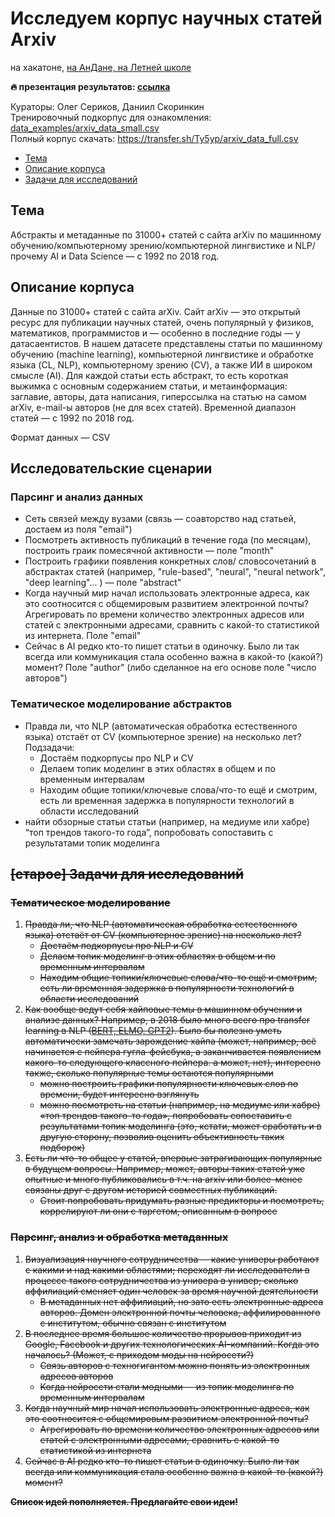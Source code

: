 # Исследуем корпус научных статей Arxiv
на хакатоне, [на АнДане, на Летней школе](https://letnyayashkola.org/andan/)

**🔥 презентация результатов: [ссылка](https://docs.google.com/presentation/d/e/2PACX-1vRoOlAfA2eQ2_0XPdL30cxxz4tVRicYEUsgQDTDBswwt1K7MrH1Ub72BpUEDmzFdrrowtNBJ1aDFBHm/pub?start=false&loop=false&delayms=60000)**

Кураторы: Олег Сериков, Даниил Скоринкин  
Тренировочный подкорпус для ознакомления: [data_examples/arxiv_data_small.csv](https://github.com/andan2019sysblockhackathon-arxivtask/arxivTask/blob/master/data_examples/arxiv_data_small.csv)  
Полный корпус скачать: https://transfer.sh/Ty5yp/arxiv_data_full.csv


* [Тема](https://github.com/andan2019sysblockhackathon-arxivtask/arxivTask#тема)
* [Описание корпуса](https://github.com/andan2019sysblockhackathon-arxivtask/arxivTask#Описание-корпуса)
* [Задачи для исследований](https://github.com/andan2019sysblockhackathon-arxivtask/arxivTask#Задачи-для-исследований)


## Тема

Абстракты и метаданные по 31000+ статей с сайта arXiv по машинному обучению/компьютерному зрению/компьютерной лингвистике и NLP/прочему AI и Data Science — с 1992 по 2018 год.


## Описание корпуса
<!-- (версия 1.0) -->

Данные по 31000+ статей с сайта arXiv. Сайт arXiv — это открытый ресурс для публикации научных статей, очень популярный у физиков, математиков, программистов и — особенно в последние годы — у датасаентистов. В нашем датасете представлены статьи по машинному обучению (machine learning), компьютерной лингвистике и обработке языка (CL, NLP), компьютерному зрению (CV), а также ИИ в широком смысле (AI). Для каждой статьи есть абстракт, то есть короткая выжимка с основным содержанием статьи, и метаинформация: заглавие, авторы, дата написания, гиперссылка на статью на самом arXiv, e-mail-ы авторов (не для всех статей). Временной диапазон статей — с 1992 по 2018 год. 

Формат данных — CSV


## Исследовательские сценарии

### Парсинг и анализ данных
* Сеть связей между вузами (связь — соавторство над статьей, достаем из поля "email")
* Посмотреть активность публикаций в течение года (по месяцам), построить граик помесячной активности — поле "month"
* Построить графики появления конкретных слов/ словосочетаний в абстрактах статей (например, "rule-based", "neural", "neural network", "deep learning"... ) — поле "abstract"
* Когда научный мир начал использовать электронные адреса, как это соотносится с общемировым развитием электронной почты? Агрегировать по времени количество электронных адресов или статей с электронными адресами, сравнить с какой-то статистикой из интернета. Поле "email"
* Сейчас в AI редко кто-то пишет статьи в одиночку. Было ли так всегда или коммуникация стала особенно важна в какой-то (какой?) момент? Поле "author" (либо сделанное на его основе поле "число авторов")

### Тематическое моделирование абстрактов
* Правда ли, что NLP (автоматическая обработка естественного языка) отстаёт от CV (компьютерное зрение) на несколько лет? Подзадачи: 
  * Достаём подкорпусы про NLP и CV
  * Делаем топик моделинг в этих областях в общем и по временным интервалам
  * Находим общие топики/ключевые слова/что-то ещё и смотрим, есть ли временная задержка в популярности технологий в области исследований
* найти обзорные статьи статьи (например, на медиуме или хабре) “топ трендов такого-то года”, попробовать сопоставить с результатами топик моделинга

## ~~[старое] Задачи для исследований~~

### ~~Тематическое моделирование~~
1. ~~Правда ли, что NLP (автоматическая обработка естественного языка) отстаёт от CV (компьютерное зрение) на несколько лет?~~
    *   ~~Достаём подкорпусы про NLP и CV~~
    *   ~~Делаем топик моделинг в этих областях в общем и по временным интервалам~~
    *   ~~Находим общие топики/ключевые слова/что-то ещё и смотрим, есть ли временная задержка в популярности технологий в области исследований~~
1. ~~Как вообще ведут себя хайповые темы в машинном обучении и анализе данных? Например, в 2018 было много всего про transfer learning в NLP ([BERT, ELMO, GPT2](http://jalammar.github.io/illustrated-bert)). Было бы полезно уметь автоматически замечать зарождение хайпа (может, например, всё начинается с пейпера гугла-фейсбука, а заканчивается появлением какого-то следующего классного пейпера. а может, нет), интересно также, сколько популярные темы остаются популярными~~
    *   ~~можно построить графики популярности ключевых слов по времени, будет интересно взглянуть~~
    *   ~~можно посмотреть на статьи (например, на медиуме или хабре) «топ трендов такого-то года», попробовать сопоставить с результатами топик моделинга (это, кстати, может сработать и в другую сторону, позволив оценить объективность таких подборок)~~
1. ~~Есть ли что-то общее у статей, впервые затрагивающих популярные в будущем вопросы. Например, может, авторы таких статей уже опытные и много публиковались в т.ч. на arxiv или более-менее связаны друг с другом историей совместных публикаций.~~
    *   ~~Стоит попробовать придумать разные предикторы и посмотреть, коррелируют ли они с таргетом, описанным в вопросе~~


### ~~Парсинг, анализ и обработка метаданных~~

1. ~~Визуализация научного сотрудничества -- какие универы работают с какими и над какими областями; переходят ли исследователи в процессе такого сотрудничества из универа в универ; сколько аффилиаций сменяет один человек за время научной деятельности~~
    *   ~~В метаданных нет аффилиаций, но зато есть электронные адреса авторов. Домен электронной почты человека, аффилированного с институтом, обычно связан с институтом~~
1. ~~В последнее время большое количество прорывов приходит из Google, Facebook и других технологических AI-компаний. Когда это началось? (Может, с приходом моды на нейросети?)~~
    *   ~~Связь авторов с техногигантом можно понять из электронных адресов авторов~~
    *   ~~Когда нейросети стали модными -- из топик моделинга по временным интервалам~~
1. ~~Когда научный мир начал использовать электронные адреса, как это соотносится с общемировым развитием электронной почты?~~
    *   ~~Агрегировать по времени количество электронных адресов или статей с электронными адресами, сравнить с какой-то статистикой из интернета~~
1. ~~Сейчас в AI редко кто-то пишет статьи в одиночку. Было ли так всегда или коммуникация стала особенно важна в какой-то (какой?) момент?~~

<!-- Куда делись мемы про from xgboost import * ?-->

**~~Список идей пополняется. Предлагайте свои идеи!~~**
